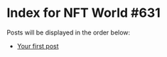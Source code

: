 # Index for NFT World #631
Posts will be displayed in the order below:

- [Your first post](./001-first.md)

